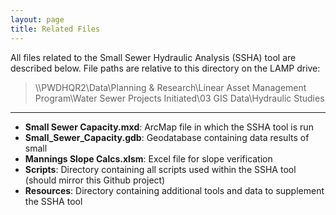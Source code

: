 ```yaml
---
layout: page
title: Related Files
---
```



All files related to the Small Sewer Hydraulic Analysis (SSHA) tool are described below. File paths are relative to this directory on the LAMP drive:
> \\\PWDHQR2\Data\Planning &amp; Research\Linear Asset Management Program\Water Sewer Projects Initiated\03 GIS Data\Hydraulic Studies

<hr>


* **Small Sewer Capacity.mxd**: ArcMap file in which the SSHA tool is run
* **Small_Sewer_Capacity.gdb**: Geodatabase containing data results of small
* **Mannings Slope Calcs.xlsm**: Excel file for slope verification
* **Scripts**: Directory containing all scripts used within the SSHA tool (should mirror this Github project)
* **Resources**: Directory containing additional tools and data to supplement the SSHA tool   
